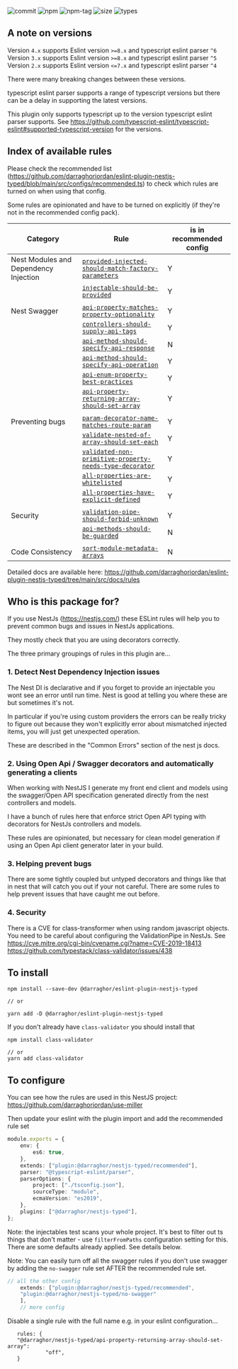 ![commit](https://badgen.net/github/last-commit/darraghoriordan/eslint-plugin-nestjs-typed/main)
![npm](https://img.shields.io/npm/v/@darraghor/eslint-plugin-nestjs-typed.svg?color=red)
![npm-tag](https://badgen.net/github/tag/darraghoriordan/eslint-plugin-nestjs-typed)
![size](https://badgen.net/bundlephobia/minzip/@darraghor/eslint-plugin-nestjs-typed?color=cyan)
![types](https://badgen.net/npm/types/@darraghor/eslint-plugin-nestjs-typed?color=blue)

## A note on versions

Version `4.x` supports Eslint version `>=8.x` and typescript eslint parser `^6`
Version `3.x` supports Eslint version `>=8.x` and typescript eslint parser `^5`
Version `2.x` supports Eslint version `<=7.x` and typescript eslint parser `^4`

There were many breaking changes between these versions.

typescript eslint parser supports a range of typescript versions but there can be a delay in supporting the latest versions.

This plugin only supports typescript up to the version typescript eslint parser supports. See https://github.com/typescript-eslint/typescript-eslint#supported-typescript-version for the versions.

## Index of available rules

Please check the recommended list (https://github.com/darraghoriordan/eslint-plugin-nestjs-typed/blob/main/src/configs/recommended.ts) to check which rules are turned on when using that config.

Some rules are opinionated and have to be turned on explicitly (if they're not in the recommended config pack).

| Category                              | Rule                                                                                                                                 | is in recommended config |
| ------------------------------------- | ------------------------------------------------------------------------------------------------------------------------------------ | ------------------------ |
| Nest Modules and Dependency Injection | [`provided-injected-should-match-factory-parameters`](./src/docs/rules/provided-injected-should-match-factory-parameters.md)         | Y                        |
|                                       | [`injectable-should-be-provided`](./src/docs/rules/injectable-should-be-provided.md)                                                 | Y                        |
|                                       |                                                                                                                                      |                          |
| Nest Swagger                          | [`api-property-matches-property-optionality`](./src/docs/rules/api-property-matches-property-optionality.md)                         | Y                        |
|                                       | [`controllers-should-supply-api-tags`](./src/docs/rules/controllers-should-supply-api-tags.md)                                       | Y                        |
|                                       | [`api-method-should-specify-api-response`](./src/docs/rules/api-method-should-specify-api-response.md)                               | N                        |
|                                       | [`api-method-should-specify-api-operation`](./src/docs/rules/api-method-should-specify-api-operation.md)                             | Y                        |
|                                       | [`api-enum-property-best-practices`](./src/docs/rules/api-enum-property-best-practices.md)                                           | Y                        |
|                                       | [`api-property-returning-array-should-set-array`](./src/docs/rules/api-property-returning-array-should-set-array.md)                 | Y                        |
|                                       |                                                                                                                                      |                          |
| Preventing bugs                       | [`param-decorator-name-matches-route-param`](./src/docs/rules/param-decorator-name-matches-route-param.md)                           | Y                        |
|                                       | [`validate-nested-of-array-should-set-each`](./src/docs/rules/validate-nested-of-array-should-set-each.md)                           | Y                        |
|                                       | [`validated-non-primitive-property-needs-type-decorator`](./src/docs/rules/validated-non-primitive-property-needs-type-decorator.md) | Y                        |
|                                       | [`all-properties-are-whitelisted`](./src/docs/rules/all-properties-are-whitelisted.md)                                               | Y                        |
|                                       | [`all-properties-have-explicit-defined`](./src/docs/rules/all-properties-have-explicit-defined.md)                                   | Y                        |
|                                       |                                                                                                                                      |                          |
| Security                              | [`validation-pipe-should-forbid-unknown`](./src/docs/rules/validation-pipe-should-use-forbid-unknown.md)                             | Y                        |
|                                       | [`api-methods-should-be-guarded`](./src/docs/rules/api-methods-should-be-guarded.md)                                                 | N                        |
|                                       |                                                                                                                                      |                          |
| Code Consistency                      | [`sort-module-metadata-arrays`](./src/docs/rules/sort-module-metadata-arrays.md)                                                     | N                        |

Detailed docs are available here: https://github.com/darraghoriordan/eslint-plugin-nestjs-typed/tree/main/src/docs/rules

## Who is this package for?

If you use NestJs (https://nestjs.com/) these ESLint rules will help you to prevent common bugs and issues in NestJs applications.

They mostly check that you are using decorators correctly.

The three primary groupings of rules in this plugin are...

### 1. Detect Nest Dependency Injection issues

The Nest DI is declarative and if you forget to provide an injectable you wont see an error until run time. Nest is good at telling you where these are but sometimes it's not.

In particular if you're using custom providers the errors can be really tricky to figure out because they won't explicitly error about mismatched injected items, you will just get unexpected operation.

These are described in the "Common Errors" section of the nest js docs.

### 2. Using Open Api / Swagger decorators and automatically generating a clients

When working with NestJS I generate my front end client and models using the swagger/Open API specification generated directly from the nest controllers and models.

I have a bunch of rules here that enforce strict Open API typing with decorators for NestJs controllers and models.

These rules are opinionated, but necessary for clean model generation if using an Open Api client generator later in your build.

### 3. Helping prevent bugs

There are some tightly coupled but untyped decorators and things like that in nest that will catch you out if your not careful. There are some rules to help prevent issues that have caught me out before.

### 4. Security

There is a CVE for class-transformer when using random javascript objects. You need to be careful about configuring the ValidationPipe in NestJs. See
https://cve.mitre.org/cgi-bin/cvename.cgi?name=CVE-2019-18413
https://github.com/typestack/class-validator/issues/438

## To install

```
npm install --save-dev @darraghor/eslint-plugin-nestjs-typed

// or

yarn add -D @darraghor/eslint-plugin-nestjs-typed
```

If you don't already have `class-validator` you should install that

```
npm install class-validator

// or
yarn add class-validator
```

## To configure

You can see how the rules are used in this NestJS project: https://github.com/darraghoriordan/use-miller

Then update your eslint with the plugin import and add the recommended rule set

```ts
module.exports = {
    env: {
        es6: true,
    },
    extends: ["plugin:@darraghor/nestjs-typed/recommended"],
    parser: "@typescript-eslint/parser",
    parserOptions: {
        project: ["./tsconfig.json"],
        sourceType: "module",
        ecmaVersion: "es2019",
    },
    plugins: ["@darraghor/nestjs-typed"],
};
```

Note: the injectables test scans your whole project. It's best to filter out ts things that don't matter - use `filterFromPaths` configuration setting for this. There are some defaults already applied. See details below.

Note: You can easily turn off all the swagger rules if you don't use swagger by adding the `no-swagger` rule set AFTER the recommended rule set.

```ts
// all the other config
    extends: ["plugin:@darraghor/nestjs-typed/recommended",
    "plugin:@darraghor/nestjs-typed/no-swagger"
    ],
    // more config
```

Disable a single rule with the full name e.g. in your eslint configuration...

```
   rules: {
   "@darraghor/nestjs-typed/api-property-returning-array-should-set-array":
            "off",
   }
```
